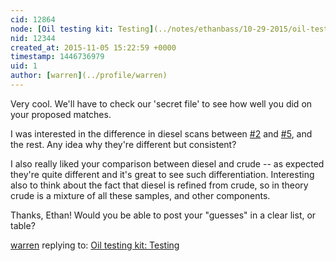 ```yaml
---
cid: 12864
node: [Oil testing kit: Testing](../notes/ethanbass/10-29-2015/oil-testing-kit-testing)
nid: 12344
created_at: 2015-11-05 15:22:59 +0000
timestamp: 1446736979
uid: 1
author: [warren](../profile/warren)
---
```


Very cool. We'll have to check our 'secret file' to see how well you did on your proposed matches. 

I was interested in the difference in diesel scans between [#2](/n/2) and [#5](/n/5), and the rest. Any idea why they're different but consistent?

I also really liked your comparison between diesel and crude -- as expected they're quite different and it's great to see such differentiation. Interesting also to think about the fact that diesel is refined from crude, so in theory crude is a mixture of all these samples, and other components. 

Thanks, Ethan! Would you be able to post your "guesses" in a clear list, or table? 

[warren](../profile/warren) replying to: [Oil testing kit: Testing](../notes/ethanbass/10-29-2015/oil-testing-kit-testing)

